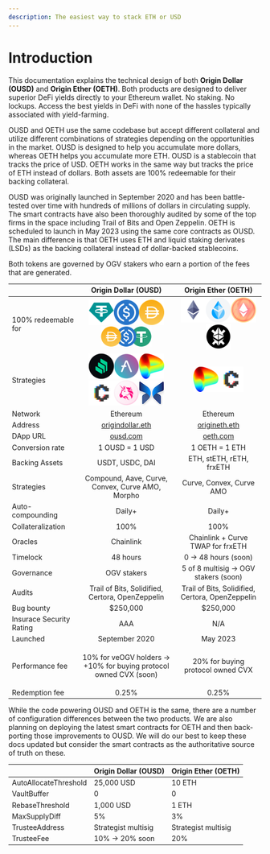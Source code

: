 ```yaml
---
description: The easiest way to stack ETH or USD
---
```


# Introduction

This documentation explains the technical design of both **Origin Dollar (OUSD)** and **Origin Ether (OETH)**. Both products are designed to deliver superior DeFi yields directly to your Ethereum wallet. No staking. No lockups. Access the best yields in DeFi with none of the hassles typically associated with yield-farming.

OUSD and OETH use the same codebase but accept different collateral and utilize different combinations of strategies depending on the opportunities in the market. OUSD is designed to help you accumulate more dollars, whereas OETH helps you accumulate more ETH. OUSD is a stablecoin that tracks the price of USD. OETH works in the same way but tracks the price of ETH instead of dollars. Both assets are 100% redeemable for their backing collateral.

OUSD was originally launched in September 2020 and has been battle-tested over time with hundreds of millions of dollars in circulating supply. The smart contracts have also been thoroughly audited by some of the top firms in the space including Trail of Bits and Open Zeppelin. OETH is scheduled to launch in May 2023 using the same core contracts as OUSD. The main difference is that OETH uses ETH and liquid staking derivates (LSDs) as the backing collateral instead of dollar-backed stablecoins.

Both tokens are governed by OGV stakers who earn a portion of the fees that are generated.

|                          |                                                                                                     Origin Dollar (OUSD)                                                                                                    |                                                                        Origin Ether (OETH)                                                                       |
| ------------------------ | :-------------------------------------------------------------------------------------------------------------------------------------------------------------------------------------------------------------------------: | :--------------------------------------------------------------------------------------------------------------------------------------------------------------: |
| 100% redeemable for      |                             ![USDT](<.gitbook/assets/image (6).png>)![USDC](<.gitbook/assets/image (17).png>)![DAI](<.gitbook/assets/image (11).png>) ![](<.gitbook/assets/image (1) (1).png>)                              | ![ETH](<.gitbook/assets/image (1) (2).png>)![stETH](<.gitbook/assets/image (7).png>)![rETH](<.gitbook/assets/image (2).png>)![frxETH](.gitbook/assets/image.png) |
| Strategies               | ![](<.gitbook/assets/image (13).png>)![](<.gitbook/assets/image (8).png>)![](<.gitbook/assets/image (4).png>)![](<.gitbook/assets/image (5).png>)![](<.gitbook/assets/image (18).png>)![](<.gitbook/assets/image (15).png>) |                                             ![](<.gitbook/assets/image (4).png>)![](<.gitbook/assets/image (5).png>)                                             |
| Network                  |                                                                                                           Ethereum                                                                                                          |                                                                             Ethereum                                                                             |
| Address                  |                                                                              [origindollar.eth](https://etherscan.com/address/origindollar.eth)                                                                             |                                                    [origineth.eth](https://etherscan.io/address/origineth.eth)                                                   |
| DApp URL                 |                                                                                               [ousd.com](https://www.ousd.com)                                                                                              |                                                                 [oeth.com](https://www.oeth.com)                                                                 |
| Conversion rate          |                                                                                                        1 OUSD = 1 USD                                                                                                       |                                                                          1 OETH = 1 ETH                                                                          |
| Backing Assets           |                                                                                                       USDT, USDC, DAI                                                                                                       |                                                                     ETH, stETH, rETH, frxETH                                                                     |
| Strategies               |                                                                                       Compound, Aave, Curve, Convex, Curve AMO, Morpho                                                                                      |                                                                     Curve, Convex, Curve AMO                                                                     |
| Auto-compounding         |                                                                                                            Daily+                                                                                                           |                                                                              Daily+                                                                              |
| Collateralization        |                                                                                                             100%                                                                                                            |                                                                               100%                                                                               |
| Oracles                  |                                                                                                          Chainlink                                                                                                          |                                                                 Chainlink + Curve TWAP for frxETH                                                                |
| Timelock                 |                                                                                                           48 hours                                                                                                          |                                                                       0 -> 48 hours (soon)                                                                       |
| Governance               |                                                                                                          OGV stakers                                                                                                        |                                                               5 of 8 multisig -> OGV stakers (soon)                                                              |
| Audits                   |                                                                                       Trail of Bits, Solidified, Certora, OpenZeppelin                                                                                      |                                                         Trail of Bits, Solidified, Certora, OpenZeppelin                                                         |
| Bug bounty               |                                                                                                           $250,000                                                                                                          |                                                                             $250,000                                                                             |
| Insurace Security Rating |                                                                                                             AAA                                                                                                             |                                                                                N/A                                                                               |
| Launched                 |                                                                                                        September 2020                                                                                                       |                                                                             May 2023                                                                             |
| Performance fee          |                                                                        <p>10% for veOGV holders -> <br> +10% for buying protocol owned CVX (soon)</p>                                                                       |                                                                 20% for buying protocol owned CVX                                                                |
| Redemption fee           |                                                                                                            0.25%                                                                                                            |                                                                               0.25%                                                                              |

While the code powering OUSD and OETH is the same, there are a number of configuration differences between the two products. We are also planning on deploying the latest smart contracts for OETH and then back-porting those improvements to OUSD.  We will do our best to keep these docs updated but consider the smart contracts as the authoritative source of truth on these.

|                       | Origin Dollar (OUSD) | Origin Ether (OETH) |
| --------------------- | -------------------- | ------------------- |
| AutoAllocateThreshold | 25,000 USD           | 10 ETH              |
| VaultBuffer           | 0                    | 0                   |
| RebaseThreshold       | 1,000 USD            | 1 ETH               |
| MaxSupplyDiff         | 5%                   | 3%                  |
| TrusteeAddress        | Strategist multisig  | Strategist multisig |
| TrusteeFee            | 10% -> 20% soon      | 20%                 |

